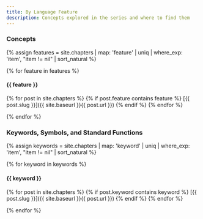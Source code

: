 ```yaml
---
title: By Language Feature
description: Concepts explored in the series and where to find them
---
```


### Concepts

{% assign features =  site.chapters | map: 'feature' | uniq | where_exp: 'item', "item != nil" | sort_natural %}

{% for feature in features %}
#### {{ feature }}
{% for post in site.chapters %}
  {% if post.feature contains feature %}
  [{{ post.slug }}]({{ site.baseurl }}{{ post.url }})
  {% endif %}
{% endfor %}

{% endfor %}

### Keywords, Symbols, and Standard Functions

{% assign keywords =  site.chapters | map: 'keyword' | uniq | where_exp: 'item', "item != nil" | sort_natural %}

{% for keyword in keywords %}
#### {{ keyword }}
{% for post in site.chapters %}
  {% if post.keyword contains keyword %}
  [{{ post.slug }}]({{ site.baseurl }}{{ post.url }})
  {% endif %}
{% endfor %}

{% endfor %}